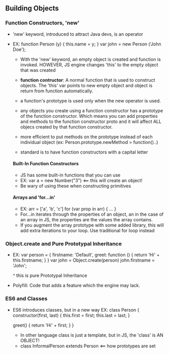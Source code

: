 ## Building Objects

### Function Constructors, 'new'
- 'new' keyword, introduced to attract Java devs, is an operator
- EX:
  function Person (y) {
    this.name = y;
  }
  var john = new Person ('John Doe');
  - With the 'new' keyword, an empty object is created and function is invoked. HOWEVER, JS engine changes 'this' to the empty object that was created
  - **function contructor**: A normal function that is used to construct objects. The 'this' var points to new empty object and object is return from function automatically.

  - a function's prototype is used only when the new operator is used.
  - any objects you create using a function constructor has a prototype of the function constructor. Which means you can add properties and methods to the function constructor proto and it will affect ALL objecs created by that function constructor.
  - more efficient to put methods on the prototype instead of each individual object (ex: Person.prototype.newMethod = function()..)

  - standard is to have function constructors with a capital letter

  #### Built-In Function Constructors
  - JS has some built-in functions that you can use
  - EX: var a = new Number("3") <== this will create an object!
  - Be wary of using these when constructing primitives 
  
  #### Arrays and 'for...in'
  - EX: 
  arr = ['a', 'b', 'c']
  for (var prop in arr) {
    ...
  }
  - For...in iterates through the properties of an object, an in the case of an array in JS, the properties are the values the array contains.
  - If you augment the array prototype with some added library, this will add extra iterations to your loop. Use traditional for loop instead

### Object.create and Pure Prototypal Inheritance
- EX:
  var person = {
    firstname: 'Default',
    greet: function () {
      return 'Hi' + this.firstname;
    }
  }
  var john = Object.create(person)
  john.firstname = 'John';

  ^ this is pure Prototypal Inheritance
  
- Polyfill: Code that adds a feature which the engine may lack.

### ES6 and Classes
- ES6 introduces classes, but in a new way
EX: 
  class Person {
    constructor(first, last) {
      this.first = first;
      this.last = last;
    }

    greet() {
      return 'Hi' + first;
    }
  }

  - In other language class is just a template, but in JS, the 'class' is AN OBJECT!
  - class InformalPerson extends Person <== how prototypes are set
  

